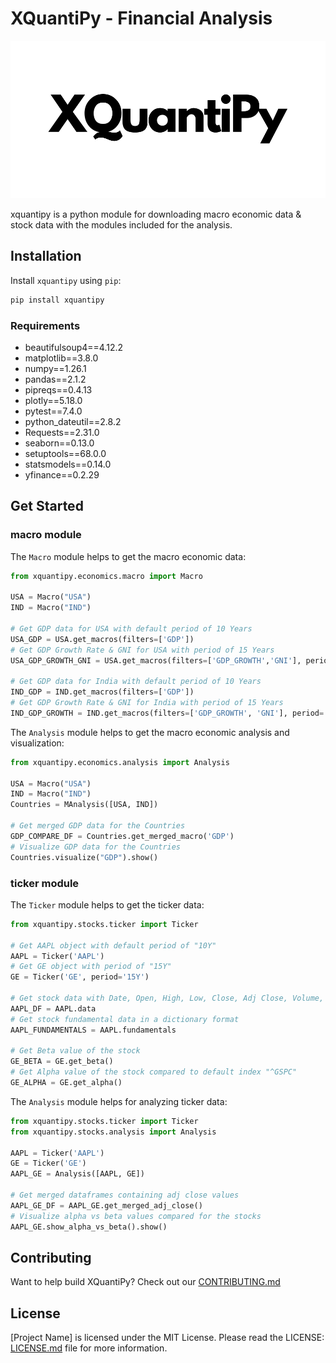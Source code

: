 # XQuantiPy - Financial Analysis

![Alt Text](xQuantipy.png)

xquantipy is a python module for downloading macro economic data & stock data with the modules included for the analysis.

## Installation

Install `xquantipy` using `pip`:

```bash
pip install xquantipy
```

### Requirements

* beautifulsoup4==4.12.2
* matplotlib==3.8.0
* numpy==1.26.1
* pandas==2.1.2
* pipreqs==0.4.13
* plotly==5.18.0
* pytest==7.4.0
* python_dateutil==2.8.2
* Requests==2.31.0
* seaborn==0.13.0
* setuptools==68.0.0
* statsmodels==0.14.0
* yfinance==0.2.29

## Get Started

### macro module

The `Macro` module helps to get the macro economic data:

```python
from xquantipy.economics.macro import Macro

USA = Macro("USA")
IND = Macro("IND")

# Get GDP data for USA with default period of 10 Years
USA_GDP = USA.get_macros(filters=['GDP'])
# Get GDP Growth Rate & GNI for USA with period of 15 Years
USA_GDP_GROWTH_GNI = USA.get_macros(filters=['GDP_GROWTH','GNI'], period='15Y')

# Get GDP data for India with default period of 10 Years
IND_GDP = IND.get_macros(filters=['GDP'])
# Get GDP Growth Rate & GNI for India with period of 15 Years
IND_GDP_GROWTH = IND.get_macros(filters=['GDP_GROWTH', 'GNI'], period='15Y')
```

The `Analysis` module helps to get the macro economic analysis and visualization:

```python
from xquantipy.economics.analysis import Analysis

USA = Macro("USA")
IND = Macro("IND")
Countries = MAnalysis([USA, IND])

# Get merged GDP data for the Countries
GDP_COMPARE_DF = Countries.get_merged_macro('GDP')
# Visualize GDP data for the Countries
Countries.visualize("GDP").show()
```

### ticker module

The `Ticker` module helps to get the ticker data:

```python
from xquantipy.stocks.ticker import Ticker

# Get AAPL object with default period of "10Y"
AAPL = Ticker('AAPL')
# Get GE object with period of "15Y"
GE = Ticker('GE', period='15Y')

# Get stock data with Date, Open, High, Low, Close, Adj Close, Volume, daily_return, cum_return
AAPL_DF = AAPL.data
# Get stock fundamental data in a dictionary format
AAPL_FUNDAMENTALS = AAPL.fundamentals

# Get Beta value of the stock
GE_BETA = GE.get_beta()
# Get Alpha value of the stock compared to default index "^GSPC"
GE_ALPHA = GE.get_alpha()
```

The `Analysis` module helps for analyzing ticker data:

```python
from xquantipy.stocks.ticker import Ticker
from xquantipy.stocks.analysis import Analysis

AAPL = Ticker('AAPL')
GE = Ticker('GE')
AAPL_GE = Analysis([AAPL, GE])

# Get merged dataframes containing adj close values
AAPL_GE_DF = AAPL_GE.get_merged_adj_close()
# Visualize alpha vs beta values compared for the stocks
AAPL_GE.show_alpha_vs_beta().show()
```

## Contributing

Want to help build XQuantiPy? Check out our [CONTRIBUTING.md](CONTRIBUTING.md)

## License

[Project Name] is licensed under the MIT License. Please read the LICENSE: [LICENSE.md](LICENSE.md) file for more information.
